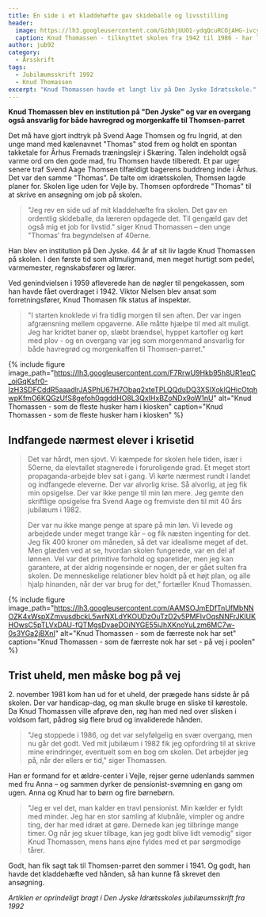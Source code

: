 ```yaml
---
title: En side i et kladdehæfte gav skideballe og livsstilling
header:
  image: https://lh3.googleusercontent.com/GzbhjUUO1-ydqQcuRCOjAHG-ivcyhrDGewbsvvYWL2tATO9W1IELrIA700AlMwyW7dmZhk23WLXTSEkPMjoAY0nqhxDfOtIrctVykP4TBMc_9YxSeKOvh2RvCRvKTZ1c1dR_0aKD68I
  caption: Knud Thomassen - tilknyttet skolen fra 1942 til 1986 - har leveret mange af bogens billeder fra sit righoldige arkiv. Han pusler også selv med manuskript til en bog om Den Jyske Idrætsskole.
author: jub92
category:
  - Årsskrift
tags:
  - Jubilæumsskrift 1992
  - Knud Thomassen
excerpt: "Knud Thomassen havde et langt liv på Den Jyske Idrætsskole."
---
```


**Knud Thomassen blev en institution på "Den Jyske" og var en overgang også ansvarlig for både havregrød og morgenkaffe til Thomsen-parret**

Det må have gjort indtryk på Svend Aage Thomsen og fru Ingrid, at den unge mand med kælenavnet "Thomas" stod frem og holdt en spontan takketale for Århus Fremads træningslejr i Skæring. Talen indeholdt også varme ord om den gode mad, fru Thomsen havde tilberedt. Et par uger senere traf Svend Aage Thomsen tilfældigt bagerens buddreng inde i Århus. Det var den samme "Thomas”. De talte om idrætsskolen, Thomsen lagde planer for. Skolen lige uden for Vejle by. Thomsen opfordrede "Thomas" til at skrive en ansøgning om job på skolen. 

> "Jeg rev en side ud af mit kladdehæfte fra skolen. Det gav en ordentlig skideballe, da læreren opdagede det. Til gengæld gav det også mig et job for livstid." siger Knud Thomassen – den unge "Thomas’ fra begyndelsen af 40erne. 

Han blev en institution på Den Jyske. 44 år af sit liv lagde Knud Thomassen på skolen. I den første tid som altmuligmand, men meget hurtigt som pedel, varmemester, regnskabsfører og lærer. 

Ved genindvielsen i 1959 afleverede han de nøgler til pengekassen, som han havde fået overdraget i 1942. Viktor Nielsen blev ansat som forretningsfører, Knud Thomasen fik status af inspektør. 

> "I starten knoklede vi fra tidlig morgen til sen aften. Der var ingen afgrænsning mellem opgaverne. Alle måtte hjælpe til med alt muligt. Jeg har kridtet baner op, slæbt brændsel, hyppet kartofler og kørt med plov - og en overgang var jeg som morgenmand ansvarlig for både havregrød og morgenkaffen til Thomsen-parret."

{% include figure 
    image_path="https://lh3.googleusercontent.com/F7RrwU9Hkb95h8UR1eqC_oiGqKsfr0-IzH3SDFCddR5aaadlrJASPhU67H7Obaq2xteTPLQQduDQ3XSlXoklQHicOtqhwpKfmO6KQGzUfS8gefoh0qgddHO8L3QxIHxBZoNDx9oW1nU"
    alt="Knud Thomassen - som de fleste husker ham i kiosken"
    caption="Knud Thomassen - som de fleste husker ham i kiosken" %}

## Indfangede nærmest elever i krisetid

> Det var hårdt, men sjovt. Vi kæmpede for skolen hele tiden, især i 50erne, da elevtallet stagnerede i foruroligende grad. Et meget stort propaganda-arbejde blev sat i gang. Vi kørte nærmest rundt i landet og indfangede eleverne. Der var alvorlig krise. Så alvorlig, at jeg fik min opsigelse. Der var ikke penge til min løn mere. Jeg gemte den skriftlige opsigelse fra Svend Aage og fremviste den til mit 40 års jubilæum i 1982.
> 
> Der var nu ikke mange penge at spare på min løn. Vi levede og arbejdede under meget trange kår – og fik næsten ingenting for det. Jeg fik 400 kroner om måneden, så det var idealisme meget af det. Men glæden ved at se, hvordan skolen fungerede, var en del af lønnen. Vel var det primitive forhold og sparetider, men jeg kan garantere, at der aldrig nogensinde er nogen, der er gået sulten fra skolen. De menneskelige relationer blev holdt på et højt plan, og alle hjalp hinanden, når der var brug for det," fortæller Knud Thomassen.

{% include figure 
    image_path="https://lh3.googleusercontent.com/AAMSOJmEDfTnUfMbNNOZK4xWspXZmvusdbckL5wrNXLdYKOUDzOuTzD2v5PMFIvOqsNNFrJKlUKHOwsC5pTLVxDAU-fQTMgsDvaeDOiNYGE55iJhXKnoYuLzm6MC7w-0s3YGa2jBXnI"
    alt="Knud Thomassen - som de færreste nok har set"
    caption="Knud Thomassen - som de færreste nok har set - på vej i poolen" %}

## Trist uheld, men måske bog på vej

2\. november 1981 kom han ud for et uheld, der prægede hans sidste år på skolen. Der var handicap-dag, og man skulle bruge en sliske til kørestole. Da Knud Thomassen ville afprøve den, røg han med ned over slisken i voldsom fart, pådrog sig flere brud og invaliderede hånden.

> "Jeg stoppede i 1986, og det var selyfølgelig en svær overgang, men nu går det godt. Ved mit jubilæum i 1982 fik jeg opfordring til at skrive mine erindringer, eventuelt som en bog om skolen. Det arbejder jeg på, når der ellers er tid," siger Thomassen. 

Han er formand for et ældre-center i Vejle, rejser gerne udenlands sammen med fru Anna – og sammen dyrker de pensionist-svømning en gang om ugen. Anna og Knud har to børn og fire børnebørn. 

> "Jeg er vel det, man kalder en travl pensionist. Min kælder er fyldt med minder. Jeg har en stor samling af klubnåle, vimpler og andre ting, der har med idræt at gøre. Dernede kan jeg tilbringe mange timer. Og når jeg skuer tilbage, kan jeg godt blive lidt vemodig” siger Knud Thomassen, mens hans øjne fyldes med et par sørgmodige tårer. 

Godt, han fik sagt tak til Thomsen-parret den sommer i 1941. Og godt, han havde det kladdehæfte ved hånden, så han kunne få skrevet den ansøgning.

_Artiklen er oprindeligt bragt i Den Jyske Idrætsskoles jubilæumsskrift fra 1992_
